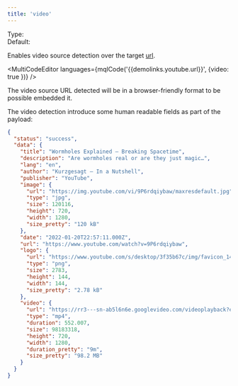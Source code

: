 ```yaml
---
title: 'video'
--- 
```


Type: <Type children='<boolean>'/><br/>
Default: <Type children='false'/>

Enables video source detection over the target [url](/docs/api/parameters/url).

<MultiCodeEditor languages={mqlCode('{{demolinks.youtube.url}}', {video: true })} />

<Figcaption children="Some websites can be different output based on User Agent." />

The video source URL detected will be in a browser-friendly format to be possible embedded it.

The video detection introduce some human readable fields as part of the payload:

```json
{
  "status": "success",
  "data": {
    "title": "Wormholes Explained – Breaking Spacetime",
    "description": "Are wormholes real or are they just magic…",
    "lang": "en",
    "author": "Kurzgesagt – In a Nutshell",
    "publisher": "YouTube",
    "image": {
      "url": "https://img.youtube.com/vi/9P6rdqiybaw/maxresdefault.jpg",
      "type": "jpg",
      "size": 120116,
      "height": 720,
      "width": 1280,
      "size_pretty": "120 kB"
    },
    "date": "2022-01-20T22:57:11.000Z",
    "url": "https://www.youtube.com/watch?v=9P6rdqiybaw",
    "logo": {
      "url": "https://www.youtube.com/s/desktop/3f35b67c/img/favicon_144x144.png",
      "type": "png",
      "size": 2783,
      "height": 144,
      "width": 144,
      "size_pretty": "2.78 kB"
    },
    "video": {
      "url": "https://rr3---sn-ab5l6n6e.googlevideo.com/videoplayback?expire=1642741040&ei=0OjpYfCJ…",
      "type": "mp4",
      "duration": 552.007,
      "size": 98183318,
      "height": 720,
      "width": 1280,
      "duration_pretty": "9m",
      "size_pretty": "98.2 MB"
    }
  }
}
```
